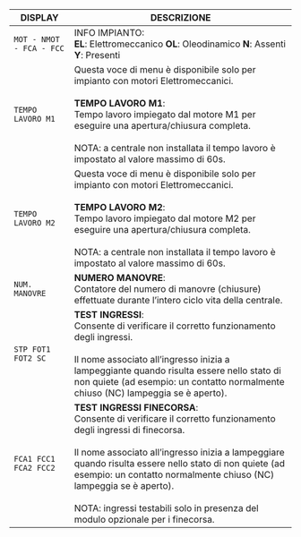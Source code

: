 | DISPLAY | DESCRIZIONE |
| --- | --- |
| `MOT - NMOT - FCA - FCC` | INFO IMPIANTO:<br>**EL**: Elettromeccanico **OL**: Oleodinamico **N**: Assenti **Y**: Presenti |
| `TEMPO LAVORO M1` | Questa voce di menu è disponibile solo per impianto con motori Elettromeccanici.<br><br>**TEMPO LAVORO M1**: <br>Tempo lavoro impiegato dal motore M1 per eseguire una apertura/chiusura completa.<br><br>NOTA: a centrale non installata il tempo lavoro è impostato al valore massimo di 60s. |
| `TEMPO LAVORO M2` | Questa voce di menu è disponibile solo per impianto con motori Elettromeccanici.<br><br> **TEMPO LAVORO M2**:<br>Tempo lavoro impiegato dal motore M2 per eseguire una apertura/chiusura completa.<br><br>NOTA: a centrale non installata il tempo lavoro è impostato al valore massimo di 60s. |
| `NUM. MANOVRE` | **NUMERO MANOVRE**: <br>Contatore del numero di manovre (chiusure) effettuate durante l’intero ciclo vita della centrale. |
| `STP FOT1 FOT2 SC` | **TEST INGRESSI**: <br>Consente di verificare il corretto funzionamento degli ingressi.<br><br>Il nome associato all’ingresso inizia a lampeggiante quando risulta essere nello stato di non quiete (ad esempio: un contatto normalmente chiuso (NC) lampeggia se è aperto). |
| `FCA1 FCC1 FCA2 FCC2` | **TEST INGRESSI FINECORSA**:<br>Consente di verificare il corretto funzionamento degli ingressi di finecorsa.<br><br>Il nome associato all’ingresso inizia a lampeggiare quando risulta essere nello stato di non quiete (ad esempio: un contatto normalmente chiuso (NC) lampeggia se è aperto).<br><br>NOTA: ingressi testabili solo in presenza del modulo opzionale per i finecorsa. |